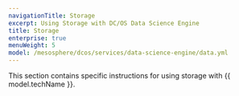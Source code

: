 ```yaml
---
navigationTitle: Storage
excerpt: Using Storage with DC/OS Data Science Engine
title: Storage
enterprise: true
menuWeight: 5
model: /mesosphere/dcos/services/data-science-engine/data.yml
---
```


This section contains specific instructions for using storage with {{ model.techName }}.

